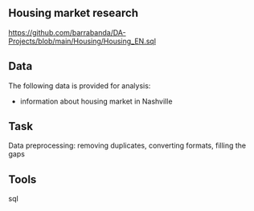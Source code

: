 ## Housing market research
https://github.com/barrabanda/DA-Projects/blob/main/Housing/Housing_EN.sql
## Data
The following data is provided for analysis:
- information about housing market in Nashville

## Task
Data preprocessing: removing duplicates, converting formats, filling the gaps

## Tools
sql
